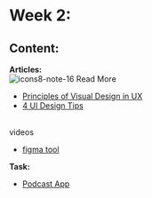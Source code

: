 # Week 2: 

## Content:

 **Articles:** <br>
 ![icons8-note-16](https://user-images.githubusercontent.com/108477138/204140045-9378623b-2bfb-46a9-b38b-3bf04c54c7a5.png) Read More
- [Principles of Visual Design in UX](https://www.nngroup.com/articles/principles-visual-design/)
- [4 UI Design Tips](https://www.interaction-design.org/literature/article/4-ui-design-tips-every-designer-needs-to-know)
<br>
videos
<br>

 - [figma tool](https://www.youtube.com/watch?v=3Szjqa6v93I)

 **Task:**
 - [Podcast App](https://dribbble.com/shots/20402022-Podcast-App-iOS-Android-mobile-application)
